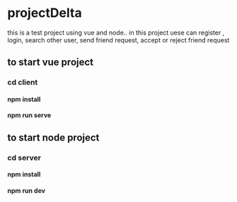 # projectDelta
this is a test project using vue and node.. in this project uese can register , login, search other user, send friend request, accept or reject friend request

## to start vue project 

### cd client

#### npm install

#### npm run serve

## to start node project

### cd server

#### npm install

#### npm run dev

